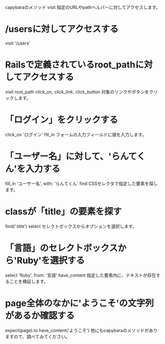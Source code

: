 capybaraのメソッド
visit
指定のURLやpathヘルパーに対してアクセスします。
# /usersに対してアクセスする
visit '/users'

# Railsで定義されているroot_pathに対してアクセスする
visit root_path
click_on, click_link, click_button
対象のリンクやボタンをクリックします。
# 「ログイン」をクリックする
click_on 'ログイン'
fill_in
フォームの入力フィールドに値を入力します。
# 「ユーザー名」に対して、'らんてくん'を入力する
fill_in 'ユーザー名', with: 'らんてくん'
find
CSSセレクタで指定した要素を探します。
# classが「title」の要素を探す
find('.title')
select
セレクトボックスからオプションを選択します。
# 「言語」のセレクトボックスから'Ruby'を選択する
select 'Ruby', from: '言語'
have_content
指定した要素内に、テキストが存在することを検証します。
# page全体のなかに'ようこそ'の文字列があるか確認する
expect(page).to have_content('ようこそ')
他にもcapybaraのメソッドがありますので、調べてみてください。
